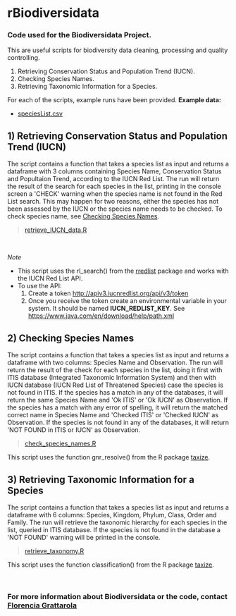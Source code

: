 # rBiodiversidata
### Code used for the Biodiversidata Project.

This are useful scripts for biodiversity data cleaning, processing and quality controlling.

1. Retrieving Conservation Status and Population Trend (IUCN).
2. Checking Species Names.
3. Retrieving Taxonomic Information for a Species.


For each of the scripts, example runs have been provided.
**Example data:**
- [speciesList.csv](speciesList.csv)


## 1) Retrieving Conservation Status and Population Trend (IUCN)

The script contains a function that takes a species list as input and returns a dataframe with 3 columns containing Species Name, Conservation Status and Popultaion Trend, according to the IUCN Red List. The run will return the result of the search for each species in the list, printing in the console screen a 'CHECK' warning when the species name is not found in the Red List search. This may happen for two reasons, either the species has not been assessed by the IUCN or the species name needs to be checked. To check species name, see [Checking Species Names](#2-checking-species-names).

> [retrieve_IUCN_data.R](retrieve_IUCN_data.R)

<br>

*Note*
- This script uses the rl_search() from the [rredlist](https://CRAN.R-project.org/package=rredlist) package and works with the IUCN Red List API.
- To use the API:
  1. Create a token http://apiv3.iucnredlist.org/api/v3/token
  2. Once you receive the token create an environmental variable in your system. It should be named **IUCN_REDLIST_KEY**. See https://www.java.com/en/download/help/path.xml 


## 2) Checking Species Names 

The script contains a function that takes a species list as input and returns a dataframe with two columns: Species Name and Observation. The run will return the result of the check for each species in the list, doing it first with ITIS database (Integrated Taxonomic Information System) and then with IUCN database (IUCN Red List of Threatened Species) case the species is not found in ITIS. If the species has a match in any of the databases, it will return the same Species Name and 'Ok ITIS' or 'Ok IUCN' as Observation. If the species has a match with any error of spelling, it will return the matched correct name in Species Name and 'Checked ITIS' or 'Checked IUCN' as Observation. If the species is not found in any of the databases, it will return 'NOT FOUND in ITIS or IUCN' as Observation.

> [check_species_names.R](check_species_names.R)

This script uses the function gnr_resolve() from the R package [taxize](https://github.com/ropensci/taxize).


## 3) Retrieving Taxonomic Information for a Species

The script contains a function that takes a species list as input and returns a dataframe with 6 columns: Species, Kingdom, Phylum, Class, Order and Family. The run will retrieve the taxonomic hierarchy for each species in the list, queried in ITIS database. If the species is not found in the database a 'NOT FOUND' warning will be printed in the console.

> [retrieve_taxonomy.R](retrieve_taxonomy.R)

This script uses the function classification() from the R package [taxize](https://github.com/ropensci/taxize).

<br>

### For more information about Biodiversidata or the code, contact [Florencia Grattarola](fgrattarola@lincoln.ac.uk)
